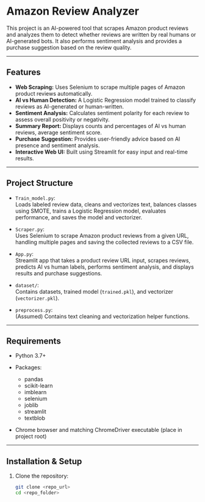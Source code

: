 # Amazon Review Analyzer

This project is an AI-powered tool that scrapes Amazon product reviews and analyzes them to detect whether reviews are written by real humans or AI-generated bots. It also performs sentiment analysis and provides a purchase suggestion based on the review quality.

---

## Features

- **Web Scraping:** Uses Selenium to scrape multiple pages of Amazon product reviews automatically.
- **AI vs Human Detection:** A Logistic Regression model trained to classify reviews as AI-generated or human-written.
- **Sentiment Analysis:** Calculates sentiment polarity for each review to assess overall positivity or negativity.
- **Summary Report:** Displays counts and percentages of AI vs human reviews, average sentiment score.
- **Purchase Suggestion:** Provides user-friendly advice based on AI presence and sentiment analysis.
- **Interactive Web UI:** Built using Streamlit for easy input and real-time results.

---

## Project Structure

- `Train_model.py`:  
  Loads labeled review data, cleans and vectorizes text, balances classes using SMOTE, trains a Logistic Regression model, evaluates performance, and saves the model and vectorizer.

- `Scraper.py`:  
  Uses Selenium to scrape Amazon product reviews from a given URL, handling multiple pages and saving the collected reviews to a CSV file.

- `App.py`:  
  Streamlit app that takes a product review URL input, scrapes reviews, predicts AI vs human labels, performs sentiment analysis, and displays results and purchase suggestions.

- `dataset/`:  
  Contains datasets, trained model (`trained.pkl`), and vectorizer (`vectorizer.pkl`).

- `preprocess.py`:  
  (Assumed) Contains text cleaning and vectorization helper functions.

---

## Requirements

- Python 3.7+
- Packages:
  - pandas
  - scikit-learn
  - imblearn
  - selenium
  - joblib
  - streamlit
  - textblob

- Chrome browser and matching ChromeDriver executable (place in project root)

---

## Installation & Setup

1. Clone the repository:
   ```bash
   git clone <repo_url>
   cd <repo_folder>
